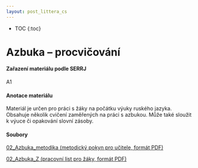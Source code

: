 ```yaml
---
layout: post_littera_cs
---
```

* TOC
{:toc}

# Azbuka – procvičování

#### Zařazení materiálu podle SERRJ

A1

#### Anotace materiálu

Materiál je určen pro práci s žáky na počátku výuky ruského jazyka. Obsahuje několik cvičení zaměřených na práci s azbukou. Může také sloužit k výuce či opakování slovní zásoby.

#### Soubory

[02_Azbuka_metodika (metodický pokyn pro učitele, formát PDF)](/cs/littera/rustina/materialy/metodika/02_Azbuka_metodika.pdf)

[02_Azbuka_Z (pracovní list pro žáky, formát PDF)](/cs/littera/rustina/materialy/zaci/pisemny_projev/02_Azbuka_Z_A1.pdf)
